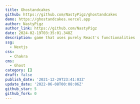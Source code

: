 ```yaml
---
title: Ghostandcakes
github: https://github.com/NastyPigz/ghostandcakes
demo: https://ghostandcakes.vercel.app
author: NastyPigz
author_link: https://github.com/NastyPigz
date: 2024-02-19T03:35:01.348Z
description: game that uses purely React's functionalities
ssg:
  - Nextjs
css:
  - Chakra
cms:
  - Ghost
category: []
draft: false
publish_date: '2021-12-29T23:41:03Z'
update_date: '2022-06-08T00:08:06Z'
github_star: 5
github_fork: 0
---
```

